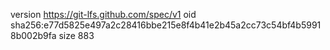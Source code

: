 version https://git-lfs.github.com/spec/v1
oid sha256:e77d5825e497a2c28416bbe215e8f4b41e2b45a2cc73c54bf4b59918b002b9fa
size 883
